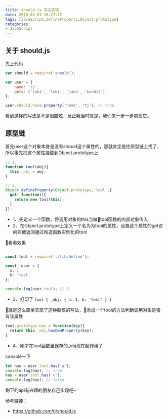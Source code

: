 ```yaml
---
title: should.js 写法实现
date: 2018-04-01 16:27:17
tags: [JavaScript,defineProperty,Object.prototype]
categories: 
- JavaScript
---
```

## 关于 should.js
先上代码
``` javascript
var should = require('should');

var user = {
    name: 'tj',
    pets: ['tobi', 'loki', 'jane', 'bandit']
};

user.should.have.property('name', 'tj'); // true
```

看到这样的写法是不是很酷炫，反正我当时就是，我们来一步一步实现它。

## 原型链
首先user这个对象本身是没有should这个属性的，那就肯定是往原型链上找了，所以事先把这个属性挂载到Object.prototype上

```javascript
// 1、
function tool(obj){
  this._obj = obj;
}

// 2、
Object.defineProperty(Object.prototype,'tool',{
  get: function(){
    return new tool(this);
  }
});
```

- 1、先定义一个函数，将调用对象的this当做tool函数的内部对象传入
- 2、在Object.prototype上定义一个名为为tool的属性，设置这个属性的get访问拦截返回通过构造函数实例化的tool

看看效果
```javascript

const tool = require('./lib/defind');

const  user = {
  a: 1,
  b: 'test'
};

console.log(user.tool); // 3、
```

- 3、打印了  `tool { _obj: { a: 1, b: 'test' } }`

就是这么简单实现了这种酷炫的写法，添加一个tool的方法判断调用对象是否有该属性
```javascript
tool.prototype.has = function(key){
  return this._obj.hasOwnProperty(key);
}
```


- 4、刚才在tool函数里保存的_obj现在起作用了

console一下

```javascript
let has = user.tool.has('a');
console.log(has); // true
has = user.tool.has('c');
console.log(has); // false
```

剩下的api有兴趣的朋友自己实现吧~

参考链接：
- https://github.com/tj/should.js